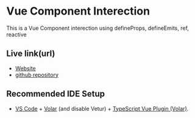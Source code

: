 # Vue Component Interection

This is a Vue Component interection using defineProps, defineEmits, ref, reactive 

## Live link(url)
- [Website](https://banjir-ahammad.com/vue/component-interaction/)
- [github repository](https://github.com/banjirahammad/component-interaction.git)

## Recommended IDE Setup

- [VS Code](https://code.visualstudio.com/) + [Volar](https://marketplace.visualstudio.com/items?itemName=Vue.volar) (and disable Vetur) + [TypeScript Vue Plugin (Volar)](https://marketplace.visualstudio.com/items?itemName=Vue.vscode-typescript-vue-plugin).
